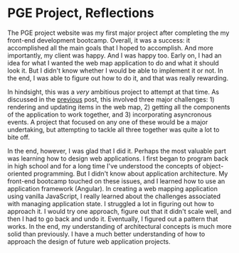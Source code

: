 # PGE Project, Reflections

The PGE project website was my first major project after completing the my front-end development bootcamp. Overall, it was a success: it accomplished all the main goals that I hoped to accomplish. And more importantly, my client was happy. And I was happy too. Early on, I had an idea for what I wanted the web map application to do and what it should look it. But I didn't know whether I would be able to implement it or not. In the end, I was able to figure out how to do it, and that was really rewarding.

In hindsight, this was a *very* ambitious project to attempt at that time. As discussed in the [previous](pge-2) post, this involved three major challenges: 1) rendering and updating items in the web map, 2) getting all the components of the application to work together, and 3) incorporating asyncronous events. A project that focused on any one of these would be a major undertaking, but attempting to tackle all three together was quite a lot to bite off.

In the end, however, I was glad that I did it. Perhaps the most valuable part was learning how to design web applications. I first began to program back in high school and for a long time I've understood the concepts of object-oriented programming. But I didn't know about application architecture. My front-end bootcamp touched on these issues, and I learned how to use an application framework (Angular). In creating a web mapping application using vanilla JavaScript, I really learned about the challenges associated with managing application state. I struggled a lot in figuring out how to approach it. I would try one approach, figure out that it didn't scale well, and then I had to go back and undo it. Eventually, I figured out a pattern that works. In the end, my understanding of architectural concepts is much more solid than previously. I have a much better understanding of how to approach the design of future web application projects.
